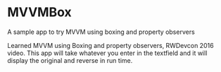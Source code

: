 # MVVMBox
A sample app to try MVVM using boxing and property observers

Learned MVVM using Boxing and property observers, RWDevcon 2016 video.
This app will take whatever you enter in the textfield and it will display the original and reverse in run time.
